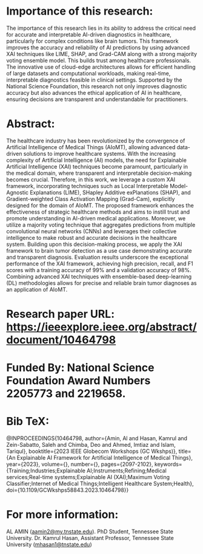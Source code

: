 # Importance of this research:
The importance of this research lies in its ability to address the critical need for accurate and interpretable AI-driven diagnostics in healthcare, particularly for complex conditions like brain tumors. This framework improves the accuracy and reliability of AI predictions by using advanced XAI techniques like LIME, SHAP, and Grad-CAM along with a strong majority voting ensemble model. This builds trust among healthcare professionals. The innovative use of cloud-edge architectures allows for efficient handling of large datasets and computational workloads, making real-time, interpretable diagnostics feasible in clinical settings. Supported by the National Science Foundation, this research not only improves diagnostic accuracy but also advances the ethical application of AI in healthcare, ensuring decisions are transparent and understandable for practitioners.

# Abstract:
The healthcare industry has been revolutionized by the convergence of Artificial Intelligence of Medical Things (AIoMT), allowing advanced data-driven solutions to improve healthcare systems. With the increasing complexity of Artificial Intelligence (AI) models, the need for Explainable Artificial Intelligence (XAI) techniques become paramount, particularly in the medical domain, where transparent and interpretable decision-making becomes crucial. Therefore, in this work, we leverage a custom XAI framework, incorporating techniques such as Local Interpretable Model-Agnostic Explanations (LIME), SHapley Additive exPlanations (SHAP), and Gradient-weighted Class Activation Mapping (Grad-Cam), explicitly designed for the domain of AIoMT. The proposed framework enhances the effectiveness of strategic healthcare methods and aims to instill trust and promote understanding in AI-driven medical applications. Moreover, we utilize a majority voting technique that aggregates predictions from multiple convolutional neural networks (CNNs) and leverages their collective intelligence to make robust and accurate decisions in the healthcare system. Building upon this decision-making process, we apply the XAI framework to brain tumor detection as a use case demonstrating accurate and transparent diagnosis. Evaluation results underscore the exceptional performance of the XAI framework, achieving high precision, recall, and F1 scores with a training accuracy of 99% and a validation accuracy of 98%. Combining advanced XAI techniques with ensemble-based deep-learning (DL) methodologies allows for precise and reliable brain tumor diagnoses as an application of AIoMT.

# Research paper URL: https://ieeexplore.ieee.org/abstract/document/10464798
# Funded By: National Science Foundation Award Numbers 2205773 and 2219658.

# Bib TeX:

@INPROCEEDINGS{10464798,
  author={Amin, Al and Hasan, Kamrul and Zein-Sabatto, Saleh and Chimba, Deo and Ahmed, Imtiaz and Islam, Tariqul},
  booktitle={2023 IEEE Globecom Workshops (GC Wkshps)}, 
  title={An Explainable AI Framework for Artificial Intelligence of Medical Things}, 
  year={2023},
  volume={},
  number={},
  pages={2097-2102},
  keywords={Training;Industries;Explainable AI;Instruments;Refining;Medical services;Real-time systems;Explainable AI (XAI);Maximum Voting Classifier;Internet of Medical Things;Intelligent Healthcare System;Health},
  doi={10.1109/GCWkshps58843.2023.10464798}}


# For more information:
AL AMIN (aamin2@my.tnstate.edu). PhD Student, Tennessee State University.
Dr. Kamrul Hasan, Assistant Professor, Tennessee State University (mhasan1@tnstate.edu)

